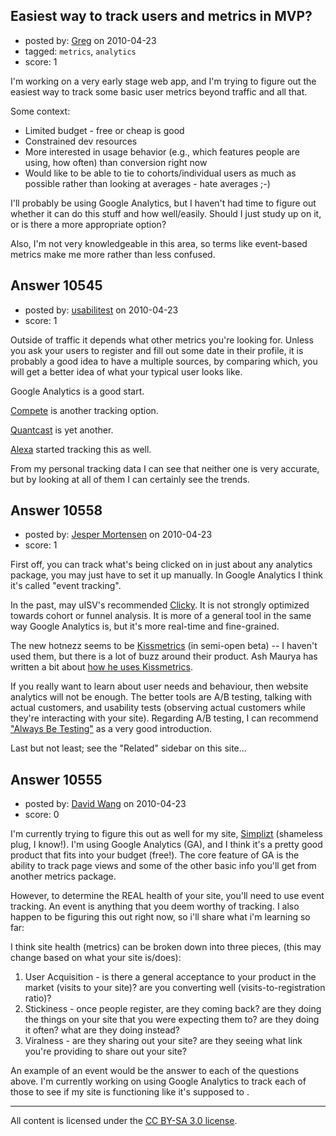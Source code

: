 ## Easiest way to track users and metrics in MVP?

- posted by: [Greg](https://stackexchange.com/users/-1/2427-greg) on 2010-04-23
- tagged: `metrics`, `analytics`
- score: 1

I'm working on a very early stage web app, and I'm trying to figure out the easiest way to track some basic user metrics beyond traffic and all that.

Some context:

 - Limited budget - free or cheap is good
 - Constrained dev resources
 - More interested in usage behavior (e.g., which features people are using, how often) than conversion right now
 - Would like to be able to tie to cohorts/individual users as much as possible rather than looking at averages - hate averages ;-)

I'll probably be using Google Analytics, but I haven't had time to figure out whether it can do this stuff and how well/easily.  Should I just study up on it, or is there a more appropriate option?

Also, I'm not very knowledgeable in this area, so terms like event-based metrics make me more rather than less confused.




## Answer 10545

- posted by: [usabilitest](https://stackexchange.com/users/-1/3024-usabilitest) on 2010-04-23
- score: 1

<p>Outside of traffic it depends what other metrics you're looking for. Unless you ask your users to register and fill out some date in their profile, it is probably a good idea to have a multiple sources, by comparing which, you will get a better idea of what your typical user looks like.</p>

<p>Google Analytics is a good start.  </p>

<p><a href="http://www.compete.com/" rel="nofollow">Compete</a> is another tracking option. </p>

<p><a href="http://www.quantcast.com/slatecast.com" rel="nofollow">Quantcast</a> is yet another. </p>

<p><a href="http://www.alexa.com/siteinfo/slatecast.com#" rel="nofollow">Alexa</a> started tracking this as well.</p>

<p>From my personal tracking data I can see that neither one is very accurate, but by looking at all of them I can certainly see the trends.</p>



## Answer 10558

- posted by: [Jesper Mortensen](https://stackexchange.com/users/-1/1261-jesper-mortensen) on 2010-04-23
- score: 1

<p>First off, you can track what's being clicked on in just about any analytics package, you may just have to set it up manually. In Google Analytics I think it's called "event tracking".</p>

<p>In the past, may uISV's recommended <a href="http://getclicky.com/" rel="nofollow">Clicky</a>. It is not strongly optimized towards cohort or funnel analysis. It is more of a general tool in the same way Google Analytics is, but it's more real-time and fine-grained.</p>

<p>The new hotnezz seems to be <a href="http://kissmetrics.com/" rel="nofollow">Kissmetrics</a> (in semi-open beta) -- I haven't used them, but there is a lot of buzz around their product. Ash Maurya has written a bit about <a href="http://www.ashmaurya.com/2009/12/a-first-look-at-some-metrics-numbers/" rel="nofollow">how he uses Kissmetrics</a>.</p>

<p>If you really want to learn about user needs and behaviour, then website analytics will not be enough. The better tools are A/B testing, talking with actual customers, and usability tests (observing actual customers while they're interacting with your site). Regarding A/B testing, I can recommend <a href="http://rads.stackoverflow.com/amzn/click/0470290633" rel="nofollow">"Always Be Testing"</a> as a very good introduction.</p>

<p>Last but not least; see the "Related" sidebar on this site...</p>



## Answer 10555

- posted by: [David Wang](https://stackexchange.com/users/-1/2895-david-wang) on 2010-04-23
- score: 0

<p>I'm currently trying to figure this out as well for my site, <a href="http://www.simplizt.com" rel="nofollow">Simplizt</a> (shameless plug, I know!).  I'm using Google Analytics (GA), and I think it's a pretty good product that fits into your budget (free!).  The core feature of GA is the ability to track page views and some of the other basic info you'll get from another metrics package.  </p>

<p>However, to determine the REAL health of your site, you'll need to use event tracking.  An event is anything that you deem worthy of tracking.   I also happen to be figuring this out right now, so i'll share what i'm learning so far:</p>

<p>I think site health (metrics) can be broken down into three pieces, (this may change based on what your site is/does):</p>

<ol>
<li>User Acquisition - is there a general acceptance to your product in the market (visits to your site)?  are you converting well (visits-to-registration ratio)? </li>
<li>Stickiness - once people register, are they coming back?  are they doing the things on your site that you were expecting them to? are they doing it often?  what are they doing instead?</li>
<li>Viralness - are they sharing out your site?  are they seeing what link you're providing to share out your site?  </li>
</ol>

<p>An example of an event would be the answer to each of the questions above.  I'm currently working on using Google Analytics to track each of those to see if my site is functioning like it's supposed to .</p>




---

All content is licensed under the [CC BY-SA 3.0 license](https://creativecommons.org/licenses/by-sa/3.0/).
